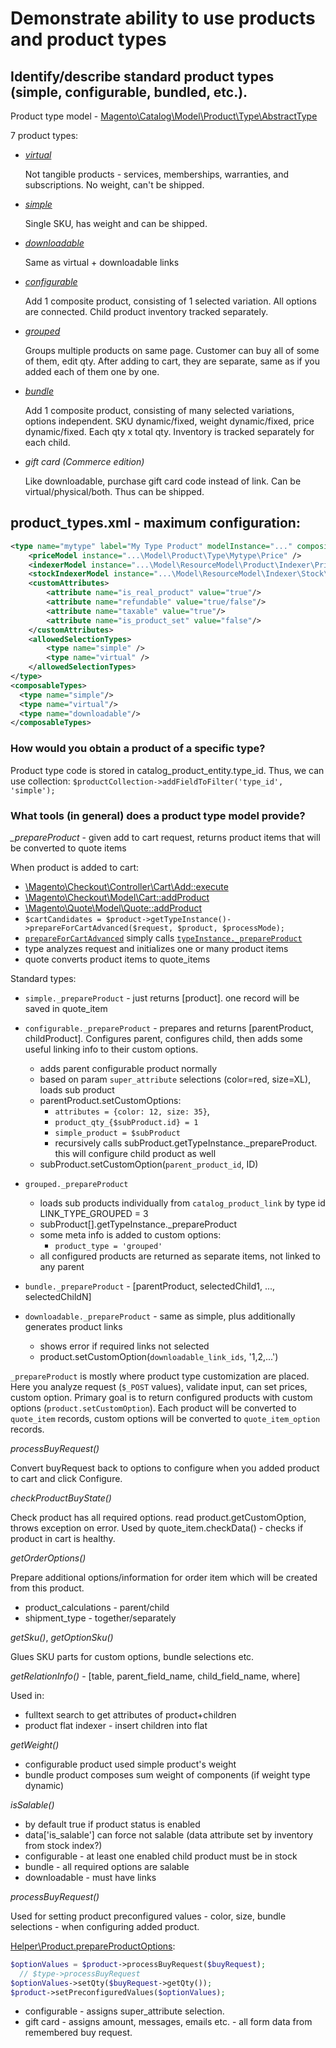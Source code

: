 # Demonstrate ability to use products and product types

## Identify/describe standard product types (simple, configurable, bundled, etc.).

Product type model - [Magento\Catalog\Model\Product\Type\AbstractType](https://github.com/magento/magento2/blob/2.2-develop/app/code/Magento/Catalog/Model/Product/Type/AbstractType.php)

7 product types:

- [*virtual*](https://github.com/magento/magento2/blob/2.2-develop/app/code/Magento/Catalog/Model/Product/Type/Virtual.php)

    Not tangible products - services, memberships, warranties, and subscriptions. No weight, can't be shipped.

- [*simple*](https://github.com/magento/magento2/blob/2.2-develop/app/code/Magento/Catalog/Model/Product/Type/Simple.php)

    Single SKU, has weight and can be shipped.
    
- [*downloadable*](https://github.com/magento/magento2/blob/2.2-develop/app/code/Magento/Downloadable/Model/Product/Type.php)

    Same as virtual + downloadable links
    
- [*configurable*](https://github.com/magento/magento2/blob/2.2-develop/app/code/Magento/ConfigurableProduct/Model/Product/Type/Configurable.php)

    Add 1 composite product, consisting of 1 selected variation. All options are connected.
    Child product inventory tracked separately.
    
- [*grouped*](https://github.com/magento/magento2/blob/2.2-develop/app/code/Magento/GroupedProduct/Model/Product/Type/Grouped.php)

    Groups multiple products on same page. Customer can buy all of some of them, edit qty.
    After adding to cart, they are separate, same as if you added each of them one by one.

- [*bundle*](https://github.com/magento/magento2/blob/2.2-develop/app/code/Magento/Bundle/Model/Product/Type.php)

    Add 1 composite product, consisting of many selected variations, options independent.
    SKU dynamic/fixed, weight dynamic/fixed, price dynamic/fixed. Each qty x total qty.
    Inventory is tracked separately for each child.
    
- *gift card (Commerce edition)*

    Like downloadable, purchase gift card code instead of link.
    Can be virtual/physical/both. Thus can be shipped.
    
## product_types.xml - maximum configuration:
```xml
<type name="mytype" label="My Type Product" modelInstance="..." composite="false" isQty="false" canUseQtyDecimals="true" indexPriority="10" sortOrder="10">
    <priceModel instance="...\Model\Product\Type\Mytype\Price" />
    <indexerModel instance="...\Model\ResourceModel\Product\Indexer\Price\Mytype" />
    <stockIndexerModel instance="...\Model\ResourceModel\Indexer\Stock\Mytype" />
    <customAttributes>
        <attribute name="is_real_product" value="true"/>
        <attribute name="refundable" value="true/false"/>
        <attribute name="taxable" value="true"/>
        <attribute name="is_product_set" value="false"/>
    </customAttributes>
    <allowedSelectionTypes>
        <type name="simple" />
        <type name="virtual" />
    </allowedSelectionTypes>
</type>
<composableTypes>
  <type name="simple"/>
  <type name="virtual"/>
  <type name="downloadable"/>
</composableTypes>
```

### How would you obtain a product of a specific type?

Product type code is stored in catalog_product_entity.type_id. Thus, we can use collection:
`$productCollection->addFieldToFilter('type_id', 'simple');`

### What tools (in general) does a product type model provide?

*_prepareProduct* - given add to cart request, returns product items that will be converted to quote items

When product is added to cart:
- [\Magento\Checkout\Controller\Cart\Add::execute](https://github.com/magento/magento2/blob/2.2-develop/app/code/Magento/Checkout/Controller/Cart/Add.php#L80)
- [\Magento\Checkout\Model\Cart::addProduct](https://github.com/magento/magento2/blob/2.2-develop/app/code/Magento/Checkout/Model/Cart.php#L354)
- [\Magento\Quote\Model\Quote::addProduct](https://github.com/magento/magento2/blob/2.2-develop/app/code/Magento/Quote/Model/Quote.php#L1583)
- `$cartCandidates = $product->getTypeInstance()->prepareForCartAdvanced($request, $product, $processMode);`
- [`prepareForCartAdvanced`](https://github.com/magento/magento2/blob/2.2-develop/app/code/Magento/Catalog/Model/Product/Type/AbstractType.php#L455) simply calls [`typeInstance._prepareProduct`](https://github.com/magento/magento2/blob/2.2-develop/app/code/Magento/Catalog/Model/Product/Type/AbstractType.php#L371)
- type analyzes request and initializes one or many product items
- quote converts product items to quote_items

Standard types:
- `simple._prepareProduct` - just returns [product]. one record will be saved in quote_item
- `configurable._prepareProduct` - prepares and returns [parentProduct, childProduct].
  Configures parent, configures child, then adds some useful linking info to their custom options.

  * adds parent configurable product normally
  * based on param `super_attribute` selections (color=red, size=XL), loads sub product
  * parentProduct.setCustomOptions:
    + `attributes = {color: 12, size: 35}`, 
    + `product_qty_{$subProduct.id} = 1`
    + `simple_product = $subProduct`
    + recursively calls subProduct.getTypeInstance._prepareProduct. this will configure child product as well
  * subProduct.setCustomOption(`parent_product_id`, ID)
- `grouped._prepareProduct`
  * loads sub products individually from `catalog_product_link` by type id LINK_TYPE_GROUPED = 3
  * subProduct[].getTypeInstance._prepareProduct
  * some meta info is added to custom options:
    + `product_type = 'grouped'`
  * all configured products are returned as separate items, not linked to any parent
- `bundle._prepareProduct` - [parentProduct, selectedChild1, ..., selectedChildN]
- `downloadable._prepareProduct` - same as simple, plus additionally generates product links
  * shows error if required links not selected
  * product.setCustomOption(`downloadable_link_ids`, '1,2,...')

`_prepareProduct` is mostly where product type customization are placed. Here you analyze request (`$_POST` values),
validate input, can set prices, custom option.
Primary goal is to return configured products with custom options (`product.setCustomOption`).
Each product will be converted to `quote_item` records, custom options will be converted to `quote_item_option` records.


*processBuyRequest()*

Convert buyRequest back to options to configure when you added product to cart and click Configure.


*checkProductBuyState()*

Check product has all required options. read product.getCustomOption, throws exception on error.
Used by quote_item.checkData() - checks if product in cart is healthy.


*getOrderOptions()*

Prepare additional options/information for order item which will be created from this product.

- product_calculations - parent/child
- shipment_type - together/separately


*getSku()*, *getOptionSku()*

Glues SKU parts for custom options, bundle selections etc.


*getRelationInfo()* - [table, parent_field_name, child_field_name, where]

Used in:
- fulltext search to get attributes of product+children
- product flat indexer - insert children into flat


*getWeight()*

- configurable product used simple product's weight
- bundle product composes sum weight of components (if weight type dynamic)


*isSalable()*

- by default true if product status is enabled
- data['is_salable'] can force not salable (data attribute set by inventory from stock index?)
- configurable - at least one enabled child product must be in stock
- bundle - all required options are salable
- downloadable - must have links


*processBuyRequest()*

Used for setting product preconfigured values - color, size, bundle selections - when
configuring added product.

[Helper\Product.prepareProductOptions](https://github.com/magento/magento2/blob/2.2-develop/app/code/Magento/Catalog/Helper/Product.php#L485):
```php
$optionValues = $product->processBuyRequest($buyRequest);
  // $type->processBuyRequest
$optionValues->setQty($buyRequest->getQty());
$product->setPreconfiguredValues($optionValues);
```

- configurable - assigns super_attribute selection.
- gift card - assigns amount, messages, emails etc. - all form data from remembered buy request.
